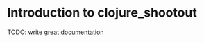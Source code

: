 # Introduction to clojure_shootout

TODO: write [great documentation](http://jacobian.org/writing/great-documentation/what-to-write/)
